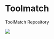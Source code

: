 Toolmatch
=========

ToolMatch Repository

<img src="http://52.11.105.140/ESIPFed/Toolmatch/funded.svg?display-style=plastic&display=logo"/>
